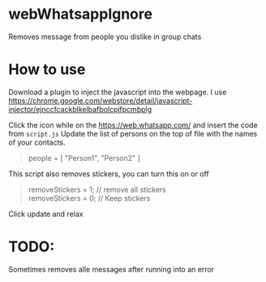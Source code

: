 # webWhatsappIgnore
Removes message from people you dislike in group chats

# How to use
Download a plugin to inject the javascript into the webpage.
I use https://chrome.google.com/webstore/detail/javascript-injector/ejnccfcackblkelbafbolcpjfpcmbplg

Click the icon while on the https://web.whatsapp.com/ and insert the code from `script.js`
Update the list of persons on the top of file with the names of your contacts.

> people = [
	"Person1",
  "Person2"
]

This script also removes stickers, you can turn this on or off
> removeStickers = 1; // remove all stickers <br />
> removeStickers = 0; // Keep stickers 

Click update and relax


# TODO:
Sometimes removes alle messages after running into an error
